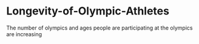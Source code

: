 # Longevity-of-Olympic-Athletes
The number of olympics and ages people are participating at the olympics are increasing
